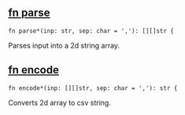 ## [fn parse](https://git.sr.ht/~mrms/tophat/tree/main/item/umka/csv.um#L1)

```
fn parse*(inp: str, sep: char = ','): [][]str {
```

Parses input into a 2d string array.


## [fn encode](https://git.sr.ht/~mrms/tophat/tree/main/item/umka/csv.um#L28)

```
fn encode*(inp: [][]str, sep: char = ','): str {
```

Converts 2d array to csv string.


